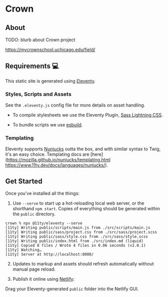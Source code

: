 # Crown

## About

TODO: blurb about Crown project

https://mycrownschool.uchicago.edu/field/

## Requirements :computer:

This static site is generated using [Eleventy](https://www.11ty.dev/).

### Styles, Scripts and Assets

See the `.eleventy.js` config file for more details on asset handling.

- To compile stylesheets we use the Eleventy Plugin, [Sass Lightning CSS](https://github.com/5t3ph/eleventy-plugin-sass-lightningcss).

- To bundle scripts we use [esbuild](https://esbuild.github.io/getting-started/).

### Templating

Eleventy supports [Nunjucks](https://www.11ty.dev/docs/languages/nunjucks/) outta the box, and with similar syntax to Twig, it's an easy choice. Templating docs are [here](https://mozilla.github.io/nunjucks/templating.html https://www.11ty.dev/docs/languages/nunjucks/).

## Get Started

Once you've installed all the things:

1. Use `--serve` to start up a hot-reloading local web server, or the shorthand `npm start`. Copies of everything should be generated within the `public` directory.

```
crown % npx @11ty/eleventy --serve
[11ty] Writing public/scripts/main.js from ./src/scripts/main.js
[11ty] Writing public/sass/project.css from ./src/sass/project.scss
[11ty] Writing public/sass/style.css from ./src/sass/style.scss
[11ty] Writing public/index.html from ./src/index.md (liquid)
[11ty] Copied 8 files / Wrote 4 files in 0.06 seconds (v2.0.1)
[11ty] Watching…
[11ty] Server at http://localhost:8080/
```

2. Updates to markup and assets should refresh automatically without manual page reload.

3. Publish it online using [Netlify](https://app.netlify.com/drop):

Drag your Eleventy-generated `public` folder into the Netlify GUI.
